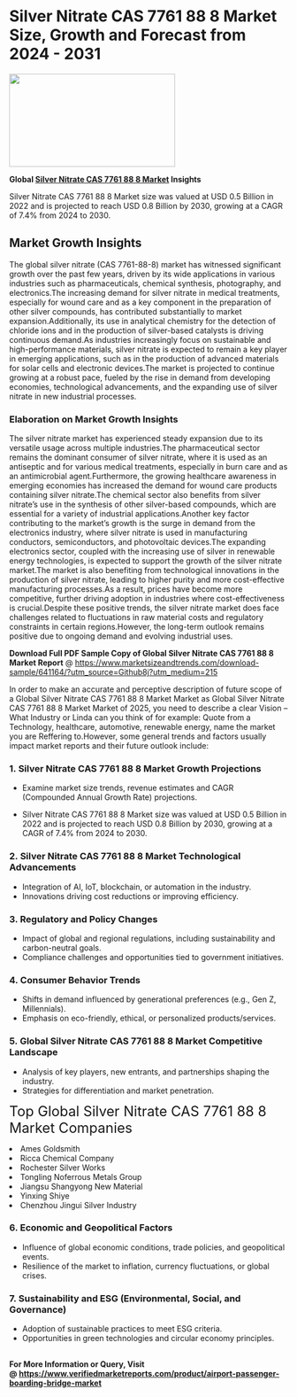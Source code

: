 <H1>Silver Nitrate CAS 7761 88 8 Market Size, Growth and Forecast from 2024 - 2031</H1><img class="aligncenter size-medium wp-image-584254" src="https://thirdeyenews.in/wp-content/uploads/2024/09/Global-Market-Research-300x168.jpeg" alt="" width="300" height="168" /><p><strong>Global&nbsp;<a href="https://www.marketsizeandtrends.com/download-sample/641164/?utm_source=Github8j?utm_medium=215">Silver Nitrate CAS 7761 88 8 Market</a> Insights</strong></p><p>Silver Nitrate CAS 7761 88 8 Market size was valued at USD 0.5 Billion in 2022 and is projected to reach USD 0.8 Billion by 2030, growing at a CAGR of 7.4% from 2024 to 2030.</p><p><h2>Market Growth Insights</h2> The global silver nitrate (CAS 7761-88-8) market has witnessed significant growth over the past few years, driven by its wide applications in various industries such as pharmaceuticals, chemical synthesis, photography, and electronics.The increasing demand for silver nitrate in medical treatments, especially for wound care and as a key component in the preparation of other silver compounds, has contributed substantially to market expansion.Additionally, its use in analytical chemistry for the detection of chloride ions and in the production of silver-based catalysts is driving continuous demand.As industries increasingly focus on sustainable and high-performance materials, silver nitrate is expected to remain a key player in emerging applications, such as in the production of advanced materials for solar cells and electronic devices.The market is projected to continue growing at a robust pace, fueled by the rise in demand from developing economies, technological advancements, and the expanding use of silver nitrate in new industrial processes.<h3>Elaboration on Market Growth Insights</h3> The silver nitrate market has experienced steady expansion due to its versatile usage across multiple industries.The pharmaceutical sector remains the dominant consumer of silver nitrate, where it is used as an antiseptic and for various medical treatments, especially in burn care and as an antimicrobial agent.Furthermore, the growing healthcare awareness in emerging economies has increased the demand for wound care products containing silver nitrate.The chemical sector also benefits from silver nitrate’s use in the synthesis of other silver-based compounds, which are essential for a variety of industrial applications.Another key factor contributing to the market’s growth is the surge in demand from the electronics industry, where silver nitrate is used in manufacturing conductors, semiconductors, and photovoltaic devices.The expanding electronics sector, coupled with the increasing use of silver in renewable energy technologies, is expected to support the growth of the silver nitrate market.The market is also benefiting from technological innovations in the production of silver nitrate, leading to higher purity and more cost-effective manufacturing processes.As a result, prices have become more competitive, further driving adoption in industries where cost-effectiveness is crucial.Despite these positive trends, the silver nitrate market does face challenges related to fluctuations in raw material costs and regulatory constraints in certain regions.However, the long-term outlook remains positive due to ongoing demand and evolving industrial uses.<p><span class=""><strong>Download Full PDF Sample Copy of Global Silver Nitrate CAS 7761 88 8 Market Report</strong> @ <a href="https://www.marketsizeandtrends.com/download-sample/641164/?utm_source=Github8j?utm_medium=215" target="_blank">https://www.marketsizeandtrends.com/download-sample/641164/?utm_source=Github8j?utm_medium=215</a></span></p><p>In order to make an accurate and perceptive description of future scope of a Global&nbsp;Silver Nitrate CAS 7761 88 8 Market Market as Global&nbsp;Silver Nitrate CAS 7761 88 8 Market Market of 2025, you need to describe a clear Vision &ndash; What Industry or Linda can you think of for example: Quote from a Technology, healthcare, automotive, renewable energy, name the market you are Reffering to.However, some general trends and factors usually impact market reports and their future outlook include:</p><h3>1.&nbsp;<strong>Silver Nitrate CAS 7761 88 8 Market Growth Projections</strong></h3><ul><li>Examine market size trends, revenue estimates and CAGR (Compounded Annual Growth Rate) projections.</li><li><p>Silver Nitrate CAS 7761 88 8 Market size was valued at USD 0.5 Billion in 2022 and is projected to reach USD 0.8 Billion by 2030, growing at a CAGR of 7.4% from 2024 to 2030.</p></li></ul><h3>2.&nbsp;<strong>Silver Nitrate CAS 7761 88 8 Market Technological Advancements</strong></h3><ul><li>Integration of AI, IoT, blockchain, or automation in the industry.</li><li>Innovations driving cost reductions or improving efficiency.</li></ul><h3>3.&nbsp;<strong>Regulatory and Policy Changes</strong></h3><ul><li>Impact of global and regional regulations, including sustainability and carbon-neutral goals.</li><li>Compliance challenges and opportunities tied to government initiatives.</li></ul><h3>4.&nbsp;<strong>Consumer Behavior Trends</strong></h3><ul><li>Shifts in demand influenced by generational preferences (e.g., Gen Z, Millennials).</li><li>Emphasis on eco-friendly, ethical, or personalized products/services.</li></ul><h3>5.&nbsp;<strong>Global Silver Nitrate CAS 7761 88 8 Market Competitive Landscape</strong></h3><ul><li>Analysis of key players, new entrants, and partnerships shaping the industry.</li><li>Strategies for differentiation and market penetration.</li></ul><p data-pm-slice="1 1 []"><span style="color: inherit; font-family: inherit; font-size: 25px;">Top Global Silver Nitrate CAS 7761 88 8 Market Companies</span></p><div class="" data-test-id=""><p><li>Ames Goldsmith</li><li> Ricca Chemical Company</li><li> Rochester Silver Works</li><li> Tongling Noferrous Metals Group</li><li> Jiangsu Shangyong New Material</li><li> Yinxing Shiye</li><li> Chenzhou Jingui Silver Industry</li></p></div><h3>6.&nbsp;<strong>Economic and Geopolitical Factors</strong></h3><ul><li>Influence of global economic conditions, trade policies, and geopolitical events.</li><li>Resilience of the market to inflation, currency fluctuations, or global crises.</li></ul><h3>7.&nbsp;<strong>Sustainability and ESG (Environmental, Social, and Governance)</strong></h3><ul><li>Adoption of sustainable practices to meet ESG criteria.</li><li>Opportunities in green technologies and circular economy principles.</li></ul><h2><strong style="font-size: 14px;">For More Information or Query, Visit @&nbsp;</strong><a style="background-color: #ffffff; font-size: 14px;" href="https://www.marketsizeandtrends.com/report/silver-nitrate-cas-7761-88-8-market/" target="_blank">https://www.verifiedmarketreports.com/product/airport-passenger-boarding-bridge-market</a></h2>